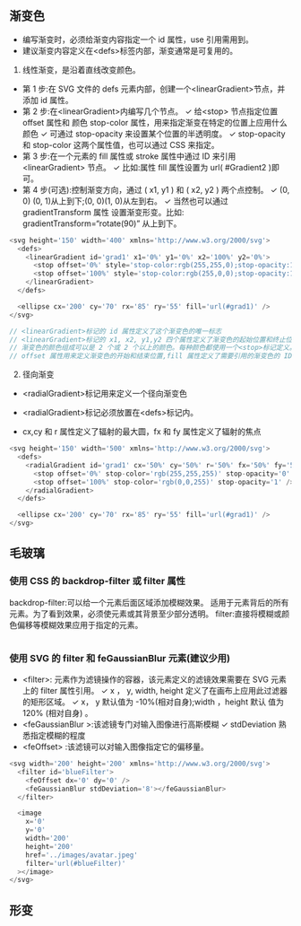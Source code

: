 ## 渐变色

- 编写渐变时，必须给渐变内容指定一个 id 属性，use 引用需用到。
- 建议渐变内容定义在\<defs>标签内部，渐变通常是可复用的。

1. 线性渐变，是沿着直线改变颜色。

- 第 1 步:在 SVG 文件的 defs 元素内部，创建一个\<linearGradient>节点，并添加 id 属性。
- 第 2 步:在\<linearGradient>内编写几个<stop>节点。
  ✓ 给\<stop> 节点指定位置 offset 属性和 颜色 stop-color 属性，用来指定渐变在特定的位置上应用什么颜色
  ✓ 可通过 stop-opacity 来设置某个位置的半透明度。
  ✓ stop-opacity 和 stop-color 这两个属性值，也可以通过 CSS 来指定。
- 第 3 步:在一个元素的 fill 属性或 stroke 属性中通过 ID 来引用 \<linearGradient> 节点。
  ✓ 比如:属性 fill 属性设置为 url( #Gradient2 )即可。
- 第 4 步(可选):控制渐变方向，通过 ( x1, y1 ) 和 ( x2, y2 ) 两个点控制。
  ✓ (0, 0) (0, 1)从上到下;(0, 0)(1, 0)从左到右。
  ✓ 当然也可以通过 gradientTransform 属性 设置渐变形变。比如: gradientTransform=“rotate(90)” 从上到下。

```js
<svg height='150' width='400' xmlns='http://www.w3.org/2000/svg'>
  <defs>
    <linearGradient id='grad1' x1='0%' y1='0%' x2='100%' y2='0%'>
      <stop offset='0%' style='stop-color:rgb(255,255,0);stop-opacity:1' />
      <stop offset='100%' style='stop-color:rgb(255,0,0);stop-opacity:1' />
    </linearGradient>
  </defs>

  <ellipse cx='200' cy='70' rx='85' ry='55' fill='url(#grad1)' />
</svg>

// <linearGradient>标记的 id 属性定义了这个渐变色的唯一标志
// <linearGradient>标记的 x1, x2, y1,y2 四个属性定义了渐变色的起始位置和终止位置
// 渐变色的颜色组成可以是 2 个或 2 个以上的颜色。每种颜色都使用一个<stop>标记定义。
// offset 属性用来定义渐变色的开始和结束位置,fill 属性定义了需要引用的渐变色的 ID
```

2. 径向渐变

- \<radialGradient>标记用来定义一个径向渐变色

- \<radialGradient>标记必须放置在\<defs>标记内。
- cx,cy 和 r 属性定义了辐射的最大圆，fx 和 fy 属性定义了辐射的焦点

```js
<svg height='150' width='500' xmlns='http://www.w3.org/2000/svg'>
  <defs>
    <radialGradient id='grad1' cx='50%' cy='50%' r='50%' fx='50%' fy='50%'>
      <stop offset='0%' stop-color='rgb(255,255,255)' stop-opacity='0' />
      <stop offset='100%' stop-color='rgb(0,0,255)' stop-opacity='1' />
    </radialGradient>
  </defs>

  <ellipse cx='200' cy='70' rx='85' ry='55' fill='url(#grad1)' />
</svg>
```

## 毛玻璃

### 使用 CSS 的 backdrop-filter 或 filter 属性

backdrop-filter:可以给一个元素后面区域添加模糊效果。
适用于元素背后的所有元素。为了看到效果，必须使元素或其背景至少部分透明。
filter:直接将模糊或颜色偏移等模糊效果应用于指定的元素。

```js

```

### 使用 SVG 的 filter 和 feGaussianBlur 元素(建议少用)

- \<filter>: 元素作为滤镜操作的容器，该元素定义的滤镜效果需要在 SVG 元素上的 filter 属性引用。
  ✓ x ， y, width, height 定义了在画布上应用此过滤器的矩形区域。
  ✓ x， y 默认值为 -10%(相对自身);width ，height 默认 值为 120% (相对自身) 。
- \<feGaussianBlur >:该滤镜专门对输入图像进行高斯模糊
  ✓ stdDeviation 熟悉指定模糊的程度
- \<feOffset> :该滤镜可以对输入图像指定它的偏移量。

```js
<svg width='200' height='200' xmlns='http://www.w3.org/2000/svg'>
  <filter id='blueFilter'>
    <feOffset dx='0' dy='0' />
    <feGaussianBlur stdDeviation='8'></feGaussianBlur>
  </filter>

  <image
    x='0'
    y='0'
    width='200'
    height='200'
    href='../images/avatar.jpeg'
    filter='url(#blueFilter)'
  ></image>
</svg>
```

## 形变
